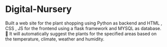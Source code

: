 # Digital-Nursery
Built a web site for the plant shopping using Python as backend and HTML , CSS , JS for  the frontend using a flask framework and MYSQL as database.   It will automatically suggest the plants for the specified areas based on the  temperature, climate, weather and humidity.
